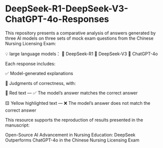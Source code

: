 # DeepSeek-R1-DeepSeek-V3-ChatGPT-4o-Responses
This repository presents a comparative analysis of answers generated by three AI models on three sets of mock exam questions from the Chinese Nursing Licensing Exam:


💡 large language models： 
🔹 DeepSeek-R1
🔹 DeepSeek-V3
🔹 ChatGPT-4o



Each response includes:

✅ Model-generated explanations

🧠 Judgments of correctness, with:

🔴 Red text — ✅ The model’s answer matches the correct answer

🟨 Yellow highlighted text — ❌ The model’s answer does not match the correct answer

This resource supports the reproduction of results presented in the manuscript:

Open-Source AI Advancement in Nursing Education: DeepSeek Outperforms ChatGPT-4o in the Chinese Nursing Licensing Exam
